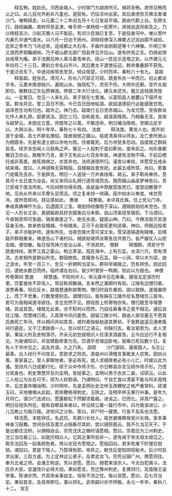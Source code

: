 <!-- { "loadSidebar": true } -->
　　释玄畅。姓赵氏。河西金城人。少时家门为胡虏所灭。祸将及畅。虏师见畅而止之曰。此儿目光外射非凡童也。遂获免。仍往凉州出家。其后虐虏剪灭佛法害诸沙门。唯畅得走。以元嘉二十二年闰五月十七日发自平城。路由代郡上谷。东跨太行。路经幽冀。南转将至孟津。唯手把一束杨枝一扼葱叶。虏骑追逐将欲及之。乃以杨枝击沙。沙起天闇人马不能前。有顷沙息骑已复至。于是投身河中。唯以葱叶内鼻孔中通气度水。以八月一日达于扬州。洞晓经律深入禅要占记吉凶靡不诚验。迄宋之季年乃飞舟远举。适成都止大石寺。手画作金刚密迹等十六神像。升明三年又游西界观瞩岷岭。乃于岷山郡北部广阳县界见齐后山。遂有终焉之志。仍倚岩傍谷结草为庵。弟子法期见神人乘马着青单衣。绕山一匝还示造塔之处。以齐建元元年四月二十三日。建刹立寺名曰齐兴。其后惠太子遣使征迎。敕命重叠辞不获免。于是泛舟东下。中途动疾带恙至京。倾众阻望。少时而卒。春秋六十有九。
昙超
　　释昙超。姓张氏。清河人。形长八尺容正可观。蔬食布衣一中而已。初止都龙华寺。元嘉末南游始兴。遍观山水。独宿松下。虎兕不伤。大明中还都。至齐太祖即位。被敕往辽东弘赞禅道。停彼二年大行法化。建元末还京。俄又适钱唐灵隐山。一定累日。忽见一人来礼曰。弟子居在七里滩。以富阳县人凿麓山下侵坏龙室。群龙共忿。誓三百日不雨。今已百日田地枯涸。欲屈道德前行必能感致甘雨。润泽苍生功有归也。超许之。神乃去。超南行五日至赤城山。为龙咒愿。至夜群龙化作人来礼拜。超更说法。因乞三归。自称是龙。超请其降雨。乃相看无言。其夜与超梦云。本因忿立誓。师既导之以善。不敢违命。明日晡当降雨。至期沾足岁以。大熟以永。明十年卒。春秋七十有四。
法度
　　释法度。黄龙人也。南齐初游于金陵。高士齐郡名僧绍。隐居琅邪之摄山。挹度清真待以师友。及亡舍所居山为栖霞寺。先是有道士欲以寺地为观。住者辄死。后为寺犹多恐动。自度居之群妖皆息。经岁余忽闻人马鼓角之声。俄见一人投刺于度曰靳尚。度命前之。尚形甚都雅羽卫亦众。致敬毕乃言。弟子王有此山七百余年矣。神道有法物不得。于前后栖托或非真直。故死病继之。亦其命也。法师道德所归。谨舍以奉给。并愿受五戒永结来缘。度曰。人神道殊无容相屈。且檀越血食世祀。此最五戒所禁。尚曰。若备门徒辄先去杀。于是辞去。明日一人送钱一万并香烛等。疏云。弟子靳尚奉供。至其月十五日度为设会。尚又来同众礼拜行道受戒而去。既而摄山庙巫梦神告曰。吾已受戒于度法师矣。今后祠祭勿得杀戮。由是庙中荐献菜饭而已。度尝动散寝于地。见尚从外来以手摩头足而去。顷之复来持一琉璃。瓯中如水以奉度。味甘而冷。度所苦即间。其征感如此。
惠瑱
　　释惠瑱。未详其氏族。住上党元门寺。奉戒真确禅忏为业。后遇国灭三宝。瑱抱持经像隐于深山。遇贼欲劫初未觉也。忽见一人形长丈余。美貌髯颜具好衣服乘白马朱鬃。自山顶来径至瑱前。下马谓曰。今夜贼至师可急避。瑱居悬崖之下。绝无余道。疑是山神。乃曰。今佛法毁灭贫道容身无地。故来依役檀越。今有贼来。正可于此取死更何逃窜。神曰。师既远投弟子。弟子亦能护师。遂失所在。当夜忽降大雪可深丈余。雪深道隔遂免贼难。后晴路开群贼重来。神遂告山下诸村曰。贼欲劫瑱师汝等急往共救乃。各严器仗入山拒击贼。便惊散。每日恒凭神力安业山阜。不测其终。
僧群
　　释僧群。清贫守节蔬食持经。居罗江县之霍山。构立茅室。孤在海中。上有石盂。水深六尺。常有清流。古老相传是群仙所宅。群因绝粒。其庵舍与石盂。隔一小涧。常以木为梁。由之汲水。年至一百三十。忽见一折翅鸭当梁头。群将举锡拨之。恐有转伤。因此回归。遂绝水数日而终。临终谓左右曰。我少时曾折一鸭翅。验此以为报也。
神僧传卷第四
慧通
　　释慧通。不知何许人。宋元嘉中见在寿春。寝宿无定游历村里。饮宴食啖不异恒人。常自称郑散骑。言未然之事颇时有验。江陵有边僧归者。游贾寿春。将应反乡。路值慧通称欲寄物。僧归时自负重担。固以致辞。遂强置担上。而了不觉重。行数里便别去。谓僧归曰。我有姊在江陵作尼名慧绪住三层寺。君可为我相闻道寻欲往。言讫忽然不见。顾视担上所寄物亦失。僧归既至寻得慧绪。具说其意。绪既无此弟。亦不知何以而然。乃自往寿春寻之竟不相见。通后自往江陵。而慧绪已死。入其房中讯问委悉。因留江陵少时。路由人家坟墓无不悉其氏族死亡年月。传以相问并如其言。或时悬指偷劫道其罪状。于是群盗遥见通者辄间行避走。又于江津路值一人。忽以杖打之语云。何駃归去。看汝家若为。此人至家。果延火所及舍物荡尽。齐永元初忽就相识人任漾求酒甚急。云今应远行不复相见。为谢诸知识。并宜精勤修善为先。饮酒毕至墙边卧地。就看已死后数十日。复有人于市中见之。追及共语。久之乃失。
邵硕
　　沙门邵硕。康居国人。与志公最善。出入经行不问夜旦。意欲求之则去。游益州以滑稽言事能发人欢笑。因劝以善。家家喜之。至人家眠地者。家必有死。就人求细席者必有小儿亡。时咸以此为谶。至四月八日成都行化。硕于众中作师子形。尔日郫县亦言见硕作师子形。乃悟分其身也。刺史萧慧开及刘孟明。皆挹事之。孟明以男子衣衣二妾。试硕云。以此二人给公为左右可乎。硕为人好韵语。乃谓明曰。宁自乞食以清宴不能与阿夫竟残年。后忽着布帽诣明。少时明卒。先是孟明长史沈仲玉改鞭杖之格严重常科。硕谓玉曰。天地嗷嗷从此起。若除鞭格得刺史。玉除之。及明卒仲玉果行州事。是年九月将亡。谓沙门法进曰。愿露骸松下然脚须着屐。进诺之。已而化。舁其尸露之。明日往视失所在。俄有自郫县来者曰。昨见硕公着一屐行市中。曰为我语进公。小儿见欺止为我只屐。进惊问之沙弥。答曰。舁尸时一屐堕。行急不及系也法愿。
　　释法愿。本姓钟氏。名武厉。先颖川长社人。祖世避难移居吴兴长城。家本事神身习鼓舞。世间杂伎及蓍爻占相备尽其妙。尝以镜照面云。我不久当见天子。于是出都住沈桥。以佣相自业。宗壳沈庆之微时请愿相。愿曰。宗君应为三州刺史。沈公当位极三公。如是历相众人。记其近事所验非一。遂有闻于宋太祖太祖见之。取东治囚及一奴美颜色者。饰以衣冠令愿相之。愿指囚曰。君多危难下阶便应钳锁。谓奴曰。君是下贱人。乃暂得免耶。帝异之。敕住后堂知阴阳秘术。后少时启求出家。三启方遂。为上定林远公弟子。及孝武龙飞。宗壳出镇广州。携愿同往。奉为五戒之师。会谯王构逆。壳以咨愿。愿曰。随君来误杀人。今太白犯南斗。法应杀大臣。宜速改计必得大勋。果如愿言。壳迁豫州刺史。复携同行。及竟陵王诞举事。陈谏亦然。齐高帝亲事幼主。恒有不测之忧。每以咨愿。愿曰。后七月当定。果如其言。及高帝即位。事以师礼。武帝嗣兴亦尽师敬。永元一年卒。春秋八十二。
宝志
